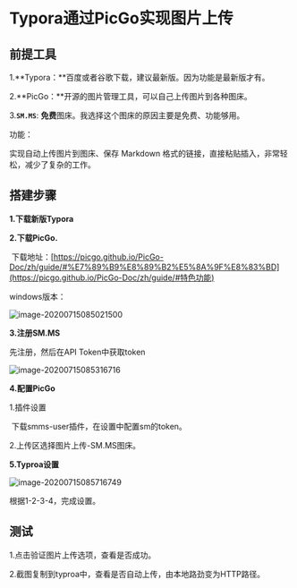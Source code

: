 # Typora通过PicGo实现图片上传

## 前提工具

1.**Typora：**百度或者谷歌下载，建议最新版。因为功能是最新版才有。

2.**PicGo：**开源的图片管理工具，可以自己上传图片到各种图床。

3.**`SM.MS`**: **免费**图床。我选择这个图床的原因主要是免费、功能够用。

功能：

实现自动上传图片到图床、保存 Markdown 格式的链接，直接粘贴插入，非常轻松，减少了复杂的工作。

## 搭建步骤

**1.下载新版Typora**

**2.下载PicGo.**

​	下载地址：[https://picgo.github.io/PicGo-Doc/zh/guide/#%E7%89%B9%E8%89%B2%E5%8A%9F%E8%83%BD](https://picgo.github.io/PicGo-Doc/zh/guide/#特色功能)

windows版本：

![image-20200715085021500](https://i.loli.net/2020/07/15/NHOJdkQe5WKh2tV.png)

**3.注册SM.MS**

先注册，然后在API Token中获取token

![image-20200715085316716](https://i.loli.net/2020/07/15/AIMNFi76SzcVGP2.png)

**4.配置PicGo**

1.插件设置

​	下载smms-user插件，在设置中配置sm的token。

2.上传区选择图片上传-SM.MS图床。

**5.Typroa设置**

![image-20200715085716749](https://i.loli.net/2020/07/15/SgsVLF4e26Y39Ir.png)

根据1-2-3-4，完成设置。

## 测试

1.点击验证图片上传选项，查看是否成功。

2.截图复制到typroa中，查看是否自动上传，由本地路劲变为HTTP路径。